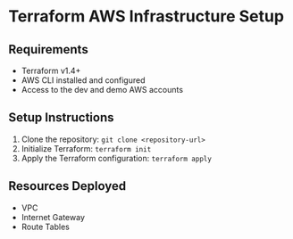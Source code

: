 # Terraform AWS Infrastructure Setup

## Requirements
- Terraform v1.4+
- AWS CLI installed and configured
- Access to the dev and demo AWS accounts

## Setup Instructions
1. Clone the repository: `git clone <repository-url>`
2. Initialize Terraform: `terraform init`
3. Apply the Terraform configuration: `terraform apply`

## Resources Deployed
- VPC
- Internet Gateway
- Route Tables

